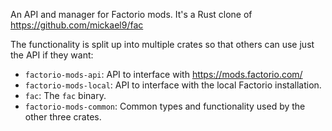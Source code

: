 An API and manager for Factorio mods. It's a Rust clone of https://github.com/mickael9/fac

The functionality is split up into multiple crates so that others can use just the API if they want:

- `factorio-mods-api`: API to interface with https://mods.factorio.com/
- `factorio-mods-local`: API to interface with the local Factorio installation.
- `fac`: The `fac` binary.
- `factorio-mods-common`: Common types and functionality used by the other three crates.
